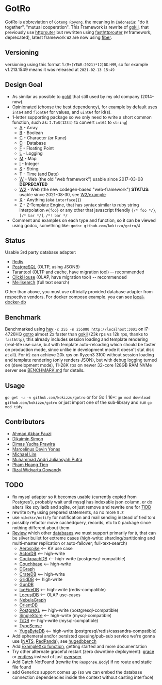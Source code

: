 # GotRo

GotRo is abbreviation of `Gotong Royong`. the meaning in `Indonesia`: "do it together", "mutual cooperation". 
This Framework is rewrite of [gokil](//gitlab.com/kokizzu/gokil), that previously use [httprouter](//github.com/julienschmidt/httprouter) but rewritten using [fasthttprouter](//github.com/buaazp/fasthttprouter) (`W` framework, deprecated), latest framework `W2` are now using [fiber](//gofiber.io).

## Versioning

versioning using this format 1.`(M+(YEAR-2021)*12)DD`.`HMM`,
so for example v1.213.1549 means it was released at `2021-02-13 15:49`

## Design Goal
- As similar as possible to [gokil](//gitlab.com/kokizzu/gokil) that still used by my old company (2014-now).
- Opinionated (choose the best dependency), for example by default uses `int64` and `float64` for values, and `uint64` for id(s).
- 1-letter supporting package so we only need to write a short common function, such as: `I.ToS(1234)` to convert `int64` to `string`)
  - [A](/A) - Array
  - [B](/B) - Boolean
  - [C](/C) - Character (or Rune)
  - [D](/D) - Database
  - [F](/F) - Floating Point
  - [L](/L) - Logging
  - [M](/M) - Map
  - [I](/I) - Integer
  - [S](/S) - String
  - [T](/T) - Time (and Date)
  - [W](/W) - Web (the old "web framework") usable since 2017-03-08 **DEPRECATED**
  - [W2](/W2) - Web (the new codegen-based "web-framework") **STATUS**: usable since 2021-08-30, see [W2/example](/W2/example)
  - [X](/X) - Anything (aka `interface{}`)
  - [Z](/Z) - Z-Template Engine, that has syntax similar to ruby string interpolation `#{foo}` or any other that javascript friendly `{/* foo */}`, `[/* bar */]`, `/*! bar */`
- Comment and examples on each type and function, so it can be viewed using godoc, something like: `godoc github.com/kokizzu/gotro/A`

## Status

Usable 3rd party database adapter:
  - [Redis](/D/Rd)
  - [PostgreSQL](/D/Pg) (OLTP, using JSONB)
  - [Tarantool](/D/Tt) (OLTP and cache, have migration tool) -- recommended
  - [ClickHouse](/D/Ch) (OLAP, have migration tool) -- recommended
  - [Meilisearch](/D/Ms) (full text search)
  
Other than above, you must use officially provided database adapter from respective vendors. For docker compose example. you can see [local-docker-db](//github.com/alexmacarthur/local-docker-db)

## Benchmark

Benchmarked using [hey](//github.com/rakyll/hey) `-c 255 -n 255000 http://localhost:3001` on i7-4720HQ [gotro](//github.com/kokizzu/gotro) almost 2x faster than [gokil](//gitlab.com/kokizzu/gokil) (23k rps vs 12k rps, thanks to `fasthttp`),
this already includes session loading and template rendering (real-life use case, but with template auto-reloading which should be faster on production mode, since unlike in development mode it doesn't stat disk at all). For `W2` can achieve 20k rps on Ryzen3 3100 without session loading and template rendering (only renders JSON), but with debug logging turned on (development mode), 11-28K rps on newer 32-core 128GB RAM NVMe server see [BENCHMARK.md](/BENCHMARK.md) for details.

## Usage

`go get -u -v github.com/kokizzu/gotro` or for Go 1.16+: `go mod download github.com/kokizzu/gotro` or just import one of the sub-library and run `go mod tidy` 

## Contributors

- [Ahmad Akbar Fauzi](//github.com/akbarfa49)
- [Dikaimin Simon](//github.com/dikaimins)
- [Dimas Yudha Prawira](//github.com/dhiemaz)
- [Marcelinus Devin Yonas](//github.com/davey06)
- [Michael Lim](//github.com/shaolim)
- [Muhammad Andri Juliansyah Putra](//github.com/MuhAndriJP)
- [Pham Hoang Tien](//github.com/PhamHoangTien1987)
- [Rizal Widyarta Gowandy](//github.com/rizalgowandy)

## TODO

- fix mysql adapter so it becomes usable (currently copied from Postgres'), probably wait until mysql has indexable json column, or do alters like scylladb and sqlite, or just remove and rewrite one for [TiDB](//github.com/kokizzu/list-of-tech-migrations)
- rewrite `D/Pg` using prepared statements, so no more `S.Z`
- use `nikoksr/notify` for notification and mail sending instead of tied to `W`
- possibly refactor move cachedquery, records, etc to `D` package since nothing different about them
- [Review](//goo.gl/tBkfse) which other [databases](//github.com/alexmacarthur/local-docker-db) we must support primarily for `D`, that can be silver bullet for extreme cases (high-write: sharding/partitioning and multi-master replication or auto-failover; full-text-search) 
  - [Aerospike](//aerospike.com) <-- KV use case
  - [ActorDB](//www.actordb.com) <-- high-write
  - [CockroachDB](//www.cockroachlabs.com) <-- high-write (postgresql-compatible)
  - [Couchbase](//www.couchbase.com) <-- high-write
  - [DGraph](//dgraph.io)   
  - [CrateDB](//www.crate.io) <-- high-write
  - [GridDB](//griddb.net/en) <-- high-write
  - [GunDB](//gundb.github.io)
  - [IceFireDB](//github.com/gitsrc/IceFireDB) <-- high-write (redis-compatible)
  - [LocustDB](//github.com/cswinter/LocustDB) <-- OLAP use-cases
  - [NebulaGraph](//nebula-graph.io)
  - [OrientDB](//orientdb.com)
  - [PostgreXL](//www.postgres-xl.org) <-- high-write (postgresql-compatible)
  - [SingleStore](//www.singlestore.com) <-- high-write (mysql-compatible)
  - [TiDB](//github.com/pingcap/tidb) <-- high-write (mysql-compatible)
  - [TypeSense](//typesense.org)
  - [YugaByteDB](//www.yugabyte.com) <-- high-write (postgresql/redis/cassandra-compatible)
- Add ephemeral and/or persisted queuing/pub-sub service we're gonna use ([NATS](//nats.io), [RedPanda](//redpanda.com)), see [hugedbbench](//github.com/kokizzu/hugedbbench/)
- Add [ExampleXxx function](//blog.golang.org/examples), getting started and more documentation 
- Try other alternate graceful restart (zero downtime deployment): [grace](//github.com/facebookgo/grace) or [endless](//github.com/fvbock/endless) instead of just [overseer](https://github.com/jpillora/overseer)
- Add Catch NotFound (rewrite the `Response.Body`) if no route and static file found
- add Generics support comes up (so we can embed the database connection dependencies inside the context without casting interface)
